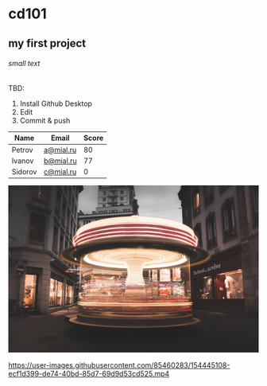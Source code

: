 # cd101

## my first project

###### small text

TBD:
1. Install Github Desktop
2. Edit
3. Commit & push

| Name          | Email       | Score|
| ------------- |-------------| -----|
| Petrov        | a@mial.ru   |  80  |
| Ivanov        | b@mial.ru   |  77  |
| Sidorov       | c@mial.ru   |   0  |

![some text](img.jpg)

https://user-images.githubusercontent.com/85460283/154445108-ecf1d399-de74-40bd-85d7-69d9d53cd525.mp4

